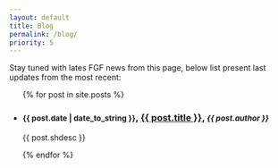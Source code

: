 ```yaml
---
layout: default
title: Blog
permalink: /blog/
priority: 5
---
```


Stay tuned with lates FGF news from this page, below list present last updates from the most recent:

<ul>
  {% for post in site.posts %}
    <li><h3><small>{{ post.date | date_to_string }}</small>, <a href="{{ post.url }}">{{ post.title }}</a>, <small><i>{{ post.author }}</i></small></h3>
    <p>{{ post.shdesc }}</p></li>
  {% endfor %}


